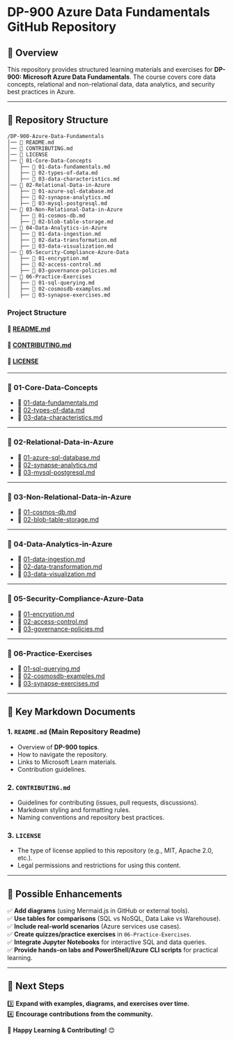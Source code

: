 # **DP-900 Azure Data Fundamentals GitHub Repository**

## **📘 Overview**

This repository provides structured learning materials and exercises for **DP-900: Microsoft Azure Data Fundamentals**. The course covers core data concepts, relational and non-relational data, data analytics, and security best practices in Azure.

---

## **📂 Repository Structure**

```
/DP-900-Azure-Data-Fundamentals
│── 📜 README.md
│── 📜 CONTRIBUTING.md
│── 📜 LICENSE
│── 📂 01-Core-Data-Concepts
│   ├── 📜 01-data-fundamentals.md
│   ├── 📜 02-types-of-data.md
│   ├── 📜 03-data-characteristics.md
│── 📂 02-Relational-Data-in-Azure
│   ├── 📜 01-azure-sql-database.md
│   ├── 📜 02-synapse-analytics.md
│   ├── 📜 03-mysql-postgresql.md
│── 📂 03-Non-Relational-Data-in-Azure
│   ├── 📜 01-cosmos-db.md
│   ├── 📜 02-blob-table-storage.md
│── 📂 04-Data-Analytics-in-Azure
│   ├── 📜 01-data-ingestion.md
│   ├── 📜 02-data-transformation.md
│   ├── 📜 03-data-visualization.md
│── 📂 05-Security-Compliance-Azure-Data
│   ├── 📜 01-encryption.md
│   ├── 📜 02-access-control.md
│   ├── 📜 03-governance-policies.md
│── 📂 06-Practice-Exercises
│   ├── 📜 01-sql-querying.md
│   ├── 📜 02-cosmosdb-examples.md
│   ├── 📜 03-synapse-exercises.md
```

### Project Structure

#### 📜 [README.md](README.md)
#### 📜 [CONTRIBUTING.md](CONTRIBUTING.md)
#### 📜 [LICENSE](LICENSE)

---

### 📂 01-Core-Data-Concepts
- 📜 [01-data-fundamentals.md](01-Core-Data-Concepts/01-data-fundamentals.md)
- 📜 [02-types-of-data.md](01-Core-Data-Concepts/02-types-of-data.md)
- 📜 [03-data-characteristics.md](01-Core-Data-Concepts/03-data-characteristics.md)

---

### 📂 02-Relational-Data-in-Azure
- 📜 [01-azure-sql-database.md](02-Relational-Data-in-Azure/01-azure-sql-database.md)
- 📜 [02-synapse-analytics.md](02-Relational-Data-in-Azure/02-synapse-analytics.md)
- 📜 [03-mysql-postgresql.md](02-Relational-Data-in-Azure/03-mysql-postgresql.md)

---

### 📂 03-Non-Relational-Data-in-Azure
- 📜 [01-cosmos-db.md](03-Non-Relational-Data-in-Azure/01-cosmos-db.md)
- 📜 [02-blob-table-storage.md](03-Non-Relational-Data-in-Azure/02-blob-table-storage.md)

---

### 📂 04-Data-Analytics-in-Azure
- 📜 [01-data-ingestion.md](04-Data-Analytics-in-Azure/01-data-ingestion.md)
- 📜 [02-data-transformation.md](04-Data-Analytics-in-Azure/02-data-transformation.md)
- 📜 [03-data-visualization.md](04-Data-Analytics-in-Azure/03-data-visualization.md)

---

### 📂 05-Security-Compliance-Azure-Data
- 📜 [01-encryption.md](05-Security-Compliance-Azure-Data/01-encryption.md)
- 📜 [02-access-control.md](05-Security-Compliance-Azure-Data/02-access-control.md)
- 📜 [03-governance-policies.md](05-Security-Compliance-Azure-Data/03-governance-policies.md)

---

### 📂 06-Practice-Exercises
- 📜 [01-sql-querying.md](06-Practice-Exercises/01-sql-querying.md)
- 📜 [02-cosmosdb-examples.md](06-Practice-Exercises/02-cosmosdb-examples.md)
- 📜 [03-synapse-exercises.md](06-Practice-Exercises/03-synapse-exercises.md)

---

## **📜 Key Markdown Documents**

### **1. `README.md` (Main Repository Readme)**
- Overview of **DP-900 topics**.
- How to navigate the repository.
- Links to Microsoft Learn materials.
- Contribution guidelines.

### **2. `CONTRIBUTING.md`**
- Guidelines for contributing (issues, pull requests, discussions).
- Markdown styling and formatting rules.
- Naming conventions and repository best practices.

### **3. `LICENSE`**
- The type of license applied to this repository (e.g., MIT, Apache 2.0, etc.).
- Legal permissions and restrictions for using this content.

---

## **🚀 Possible Enhancements**

✅ **Add diagrams** (using Mermaid.js in GitHub or external tools).  
✅ **Use tables for comparisons** (SQL vs NoSQL, Data Lake vs Warehouse).  
✅ **Include real-world scenarios** (Azure services use cases).  
✅ **Create quizzes/practice exercises** in `06-Practice-Exercises`.  
✅ **Integrate Jupyter Notebooks** for interactive SQL and data queries.  
✅ **Provide hands-on labs and PowerShell/Azure CLI scripts** for practical learning.  

---

## **🔗 Next Steps**

3️⃣ **Expand with examples, diagrams, and exercises over time.**  
4️⃣ **Encourage contributions from the community.**  

🚀 **Happy Learning & Contributing!** 😊
